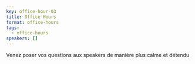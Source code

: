 ```yaml
---
key: office-hour-03
title: Office Hours
format: office-hours
tags:
  - office-hours
speakers: []
---
```

Venez poser vos questions aux speakers de manière plus calme et détendu